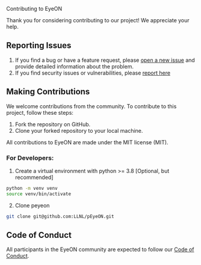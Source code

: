 Contributing to EyeON

Thank you for considering contributing to our project! We appreciate your help.

## Reporting Issues

1. If you find a bug or have a feature request, please [open a new issue](https://github.com/LLNL/EyeON/issues) and provide detailed information about the problem.
2. If you find security issues or vulnerabilities, please [report here](https://github.com/LLNL/EyeON/security)

## Making Contributions

We welcome contributions from the community. To contribute to this project, follow these steps:

1. Fork the repository on GitHub.
2. Clone your forked repository to your local machine.

All contributions to EyeON are made under the MIT license (MIT).

### For Developers:

1. Create a virtual environment with python >= 3.8 [Optional, but recommended]

```bash
python -m venv venv
source venv/bin/activate
```

2. Clone peyeon

```bash
git clone git@github.com:LLNL/pEyeON.git
```

## Code of Conduct

All participants in the EyeON community are expected to follow our [Code of Conduct](https://www.contributor-covenant.org/version/2/1/code_of_conduct.html).

